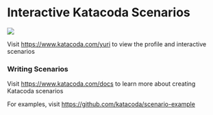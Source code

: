 # Interactive Katacoda Scenarios

[![](http://shields.katacoda.com/katacoda/yuri/count.svg)](https://www.katacoda.com/yuri "Get your profile on Katacoda.com")

Visit https://www.katacoda.com/yuri to view the profile and interactive scenarios

### Writing Scenarios
Visit https://www.katacoda.com/docs to learn more about creating Katacoda scenarios

For examples, visit https://github.com/katacoda/scenario-example
